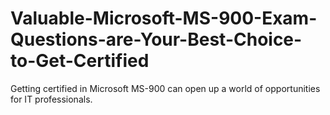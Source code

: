 # Valuable-Microsoft-MS-900-Exam-Questions-are-Your-Best-Choice-to-Get-Certified
Getting certified in Microsoft MS-900 can open up a world of opportunities for IT professionals. 
